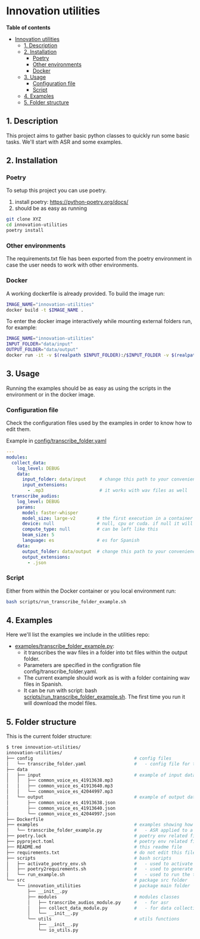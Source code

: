 # Innovation utilities

**Table of contents**

- [Innovation utilities](#innovation-utilities)
  - [1. Description](#1-description)
  - [2. Installation](#2-installation)
    - [Poetry](#poetry)
    - [Other environments](#other-environments)
    - [Docker](#docker)
  - [3. Usage](#3-usage)
    - [Configuration file](#configuration-file)
    - [Script](#script)
  - [4. Examples](#4-examples)
  - [5. Folder structure](#5-folder-structure)


##  1. Description

This project aims to gather basic python classes to quickly run some basic tasks. We'll start with ASR and some examples.

##  2. Installation

### Poetry

To setup this project you can use poetry.

1. install poetry: https://python-poetry.org/docs/
2. should be as easy as running
```bash
git clone XYZ
cd innovation-utilities
poetry install
```

### Other environments

The requirements.txt file has been exported from the poetry environment in case the user needs to work with other environments.

### Docker

A working dockerfile is already provided. To build the image run:

```bash
IMAGE_NAME="innovation-utilities"
docker build -t $IMAGE_NAME .
```

To enter the docker image interactively while mounting external folders run, for example:

```bash
IMAGE_NAME="innovation-utilities"
INPUT_FOLDER="data/input"
OUTPUT_FOLDER="data/output"
docker run -it -v $(realpath $INPUT_FOLDER):/$INPUT_FOLDER -v $(realpath $OUTPUT_FOLDER):/$OUTPUT_FOLDER --rm $IMAGE_NAME bash
```

##  3. Usage

Running the examples should be as easy as using the scripts in the environment or in the docker image.

### Configuration file

Check the configuration files used by the examples in order to know how to edit them.

Example in [config/transcribe_folder.yaml](config/transcribe_folder.yaml)

```yaml
---
modules:
  collect_data:
    log_level: DEBUG
    data:
      input_folder: data/input     # change this path to your convenience
      input_extensions:
        - .mp3                     # it works with wav files as well
  transcribe_audios:
    log_level: DEBUG
    params:
      model: faster-whisper
      model_size: large-v2        # the first execution in a container the model will be downloaded
      device: null                # null, cpu or cuda. if null it will check if cuda is available first, cpu otherwise
      compute_type: null          # can be left like this
      beam_size: 5
      language: es                # es for Spanish
    data:
      output_folder: data/output  # change this path to your convenience
      output_extensions:
        - .json
```

### Script

Either from within the Docker container or you local environment run:

```bash
bash scripts/run_transcribe_folder_example.sh
```


## 4. Examples

Here we'll list the examples we include in the utilities repo:
- [examples/transcribe_folder_example.py](examples/transcribe_folder_example.py): 
  - it transcribes the wav files in a folder into txt files within the output folder. 
  - Parameters are specified in the configration file config/transcribe_folder.yaml. 
  - The current example should work as is with a folder containing wav files in Spanish. 
  - It can be run with script: bash [scripts/run_transcribe_folder_example.sh](scripts/run_transcribe_folder_example.sh). The first time you run it will download the model files.

## 5. Folder structure

This is the current folder structure:

```bash
$ tree innovation-utilities/
innovation-utilities/
├── config                                      # config files
│   └── transcribe_folder.yaml                  #   - config file for the corresponding example
├── data
│   ├── input                                   # example of input data
│   │   ├── common_voice_es_41913638.mp3
│   │   ├── common_voice_es_41913640.mp3
│   │   └── common_voice_es_42044997.mp3
│   └── output                                  # example of output data
│       ├── common_voice_es_41913638.json
│       ├── common_voice_es_41913640.json
│       └── common_voice_es_42044997.json
├── Dockerfile
├── examples                                    # examples showing how the classes can be used
│   └── transcribe_folder_example.py            #   - ASR applied to a folder
├── poetry.lock                                 # poetry env related file
├── pyproject.toml                              # poetry env related file
├── README.md                                   # this readme file
├── requirements.txt                            # do not edit this file, generaed using scripts/poetry2requirements.sh
├── scripts                                     # bash scripts
│   ├── activate_poetry_env.sh                  #   - used to activate poetry env
│   ├── poetry2requirements.sh                  #   - used to generate requirements.txt
│   └── run_example.sh                          #   - used to run the transcribe_folder.py
└── src                                         # package src folder
    └── innovation_utilities                    # package main folder
        ├── __init__.py
        ├── modules                             # modules classes
        │   ├── transcribe_audios_module.py     #   - for asr
        │   ├── collect_data_module.py          #   - for data collection
        │   └── __init__.py
        └── utils                               # utils functions
            ├── __init__.py
            └── io_utils.py
```